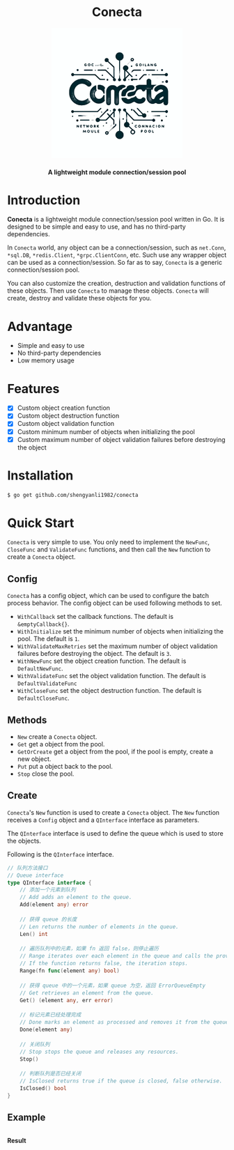 <div align="center">
	<h1>Conecta</h1>
	<img src="assets/logo.png" alt="logo" width="300px">
    <h4>A lightweight module connection/session pool</h4>
</div>

# Introduction

**Conecta** is a lightweight module connection/session pool written in Go. It is designed to be simple and easy to use, and has no third-party dependencies.

In `Conecta` world, any object can be a connection/session, such as `net.Conn`, `*sql.DB`, `*redis.Client`, `*grpc.ClientConn`, etc. Such use any wrapper object can be used as a connection/session. So far as to say, `Conecta` is a generic connection/session pool.

You can also customize the creation, destruction and validation functions of these objects. Then use `Conecta` to manage these objects. `Conecta` will create, destroy and validate these objects for you.

# Advantage

-   Simple and easy to use
-   No third-party dependencies
-   Low memory usage

# Features

-   [x] Custom object creation function
-   [x] Custom object destruction function
-   [x] Custom object validation function
-   [x] Custom minimum number of objects when initializing the pool
-   [x] Custom maximum number of object validation failures before destroying the object

# Installation

```bash
$ go get github.com/shengyanli1982/conecta
```

# Quick Start

`Conecta` is very simple to use. You only need to implement the `NewFunc`, `CloseFunc` and `ValidateFunc` functions, and then call the `New` function to create a `Conecta` object.

## Config

`Conecta` has a config object, which can be used to configure the batch process behavior. The config object can be used following methods to set.

-   `WithCallback` set the callback functions. The default is `&emptyCallback{}`.
-   `WithInitialize` set the minimum number of objects when initializing the pool. The default is `1`.
-   `WithValidateMaxRetries` set the maximum number of object validation failures before destroying the object. The default is `3`.
-   `WithNewFunc` set the object creation function. The default is `DefaultNewFunc`.
-   `WithValidateFunc` set the object validation function. The default is `DefaultValidateFunc`
-   `WithCloseFunc` set the object destruction function. The default is `DefaultCloseFunc`.

## Methods

-   `New` create a `Conecta` object.
-   `Get` get a object from the pool.
-   `GetOrCreate` get a object from the pool, if the pool is empty, create a new object.
-   `Put` put a object back to the pool.
-   `Stop` close the pool.

## Create

`Conecta`'s `New` function is used to create a `Conecta` object. The `New` function receives a `Config` object and a `QInterface` interface as parameters.

The `QInterface` interface is used to define the queue which is used to store the objects.

Following is the `QInterface` interface.

```go
// 队列方法接口
// Queue interface
type QInterface interface {
	// 添加一个元素到队列
	// Add adds an element to the queue.
	Add(element any) error

	// 获得 queue 的长度
	// Len returns the number of elements in the queue.
	Len() int

	// 遍历队列中的元素，如果 fn 返回 false，则停止遍历
	// Range iterates over each element in the queue and calls the provided function.
	// If the function returns false, the iteration stops.
	Range(fn func(element any) bool)

	// 获得 queue 中的一个元素，如果 queue 为空，返回 ErrorQueueEmpty
	// Get retrieves an element from the queue.
	Get() (element any, err error)

	// 标记元素已经处理完成
	// Done marks an element as processed and removes it from the queue.
	Done(element any)

	// 关闭队列
	// Stop stops the queue and releases any resources.
	Stop()

	// 判断队列是否已经关闭
	// IsClosed returns true if the queue is closed, false otherwise.
	IsClosed() bool
}
```

## Example

```go

```

**Result**

```bash

```
